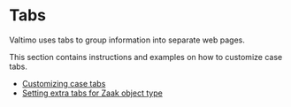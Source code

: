 # Tabs

Valtimo uses tabs to group information into separate web pages.

This section contains instructions and examples on how to customize case tabs.

* [Customizing case tabs](customizing-case-tabs.md)
* [Setting extra tabs for Zaak object type](configure-tab-object-type.md)
